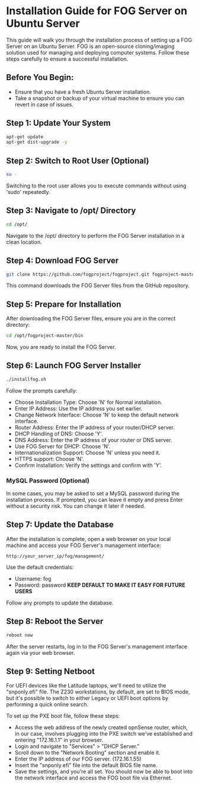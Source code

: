 # Installation Guide for FOG Server on Ubuntu Server

This guide will walk you through the installation process of setting up a FOG Server on an Ubuntu Server. FOG is an open-source cloning/imaging solution used for managing and deploying computer systems. Follow these steps carefully to ensure a successful installation.

## Before You Begin:

- Ensure that you have a fresh Ubuntu Server installation.
- Take a snapshot or backup of your virtual machine to ensure you can revert in case of issues.

## Step 1: Update Your System

```bash
apt-get update
apt-get dist-upgrade -y
```

## Step 2: Switch to Root User (Optional)

```bash
su -
```

Switching to the root user allows you to execute commands without using 'sudo' repeatedly.

## Step 3: Navigate to /opt/ Directory

```bash
cd /opt/
```

Navigate to the /opt/ directory to perform the FOG Server installation in a clean location.

## Step 4: Download FOG Server

```bash
git clone https://github.com/fogproject/fogproject.git fogproject-master
```

This command downloads the FOG Server files from the GitHub repository.

## Step 5: Prepare for Installation

After downloading the FOG Server files, ensure you are in the correct directory:

```bash
cd /opt/fogproject-master/bin
```

Now, you are ready to install the FOG Server.

## Step 6: Launch FOG Server Installer

```bash
./installfog.sh
```

Follow the prompts carefully:

- Choose Installation Type: Choose 'N' for Normal installation.
- Enter IP Address: Use the IP address you set earlier.
- Change Network Interface: Choose 'N' to keep the default network interface.
- Router Address: Enter the IP address of your router/DHCP server.
- DHCP Handling of DNS: Choose 'Y'.
- DNS Address: Enter the IP address of your router or DNS server.
- Use FOG Server for DHCP: Choose 'N'.
- Internationalization Support: Choose 'N' unless you need it.
- HTTPS support: Choose 'N'.
- Confirm Installation: Verify the settings and confirm with 'Y'.

### MySQL Password (Optional)

In some cases, you may be asked to set a MySQL password during the installation process. If prompted, you can leave it empty and press Enter without a security risk. You can change it later if needed.

## Step 7: Update the Database

After the installation is complete, open a web browser on your local machine and access your FOG Server's management interface:

```
http://your_server_ip/fog/management/
```

Use the default credentials:

- Username: fog
- Password: password
  **KEEP DEFAULT TO MAKE IT EASY FOR FUTURE USERS**

Follow any prompts to update the database.

## Step 8: Reboot the Server

```bash
reboot now
```

After the server restarts, log in to the FOG Server's management interface again via your web browser.

## Step 9: Setting Netboot

For UEFI devices like the Latitude laptops, we'll need to utilize the "snponly.efi" file. The Z230 workstations, by default, are set to BIOS mode, but it's possible to switch to either Legacy or UEFI boot options by performing a quick online search.

To set up the PXE boot file, follow these steps:

- Access the web address of the newly created opnSense router, which, in our case, involves plugging into the PXE switch we've established and entering "172.16.1.1" in your browser.
- Login and navigate to "Services" > "DHCP Server."
- Scroll down to the "Network Booting" section and enable it.
- Enter the IP address of our FOG server. (172.16.1.55)
- Insert the "snponly.efi" file into the default BIOS file name.
- Save the settings, and you're all set. You should now be able to boot into the network interface and access the FOG boot file via Ethernet.
